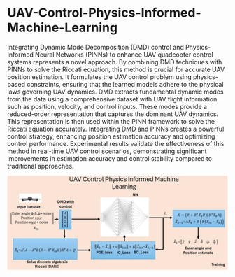# UAV-Control-Physics-Informed-Machine-Learning

Integrating Dynamic Mode Decomposition (DMD) control and Physics-Informed Neural Networks (PINNs) to enhance UAV quadcopter control systems represents a novel approach. By combining DMD techniques with PINNs to solve the Riccati equation, this method is crucial for accurate UAV position estimation. It formulates the UAV control problem using physics-based constraints, ensuring that the learned models adhere to the physical laws governing UAV dynamics. DMD extracts fundamental dynamic modes from the data using a comprehensive dataset with UAV flight information such as position, velocity, and control inputs. These modes provide a reduced-order representation that captures the dominant UAV dynamics. This representation is then used within the PINN framework to solve the Riccati equation accurately. Integrating DMD and PINNs creates a powerful control strategy, enhancing position estimation accuracy and optimizing control performance. Experimental results validate the effectiveness of this method in real-time UAV control scenarios, demonstrating significant improvements in estimation accuracy and control stability compared to traditional approaches.

![](https://github.com/1Px-Vision/UAV-Control-Physics-Informed-Machine-Learning/blob/main/PINN_M.jpg)
